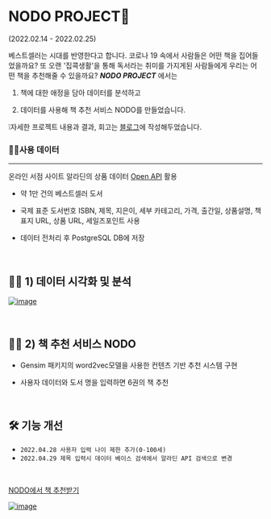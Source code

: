 #  NODO PROJECT🌊

(2022.02.14 - 2022.02.25)

베스트셀러는 시대를 반영한다고 합니다. 코로나 19 속에서 사람들은 어떤 책을 집어들었을까요? 또 오랜 '집콕생활'을 통해 독서라는 취미를 가지게된 사람들에게 우리는 어떤 책을 추천해줄 수 있을까요? ***NODO PROJECT*** 에서는

  

1) 책에 대한 애정을 담아 데이터를 분석하고

2) 데이터를 사용해 책 추천 서비스 NODO를 만들었습니다.

  

❕자세한 프로젝트 내용과 결과, 회고는 [블로그](https://donghae0230.tistory.com/127)에 작성해두었습니다.
<br/>

  

###  🙋‍♂️사용 데이터

---

온라인 서점 사이트 알라딘의 상품 데이터 [Open API](https://docs.google.com/document/d/1mX-WxuoGs8Hy-QalhHcvuV17n50uGI2Sg_GHofgiePE/edit) 활용

- 약 1만 건의 베스트셀러 도서

- 국제 표준 도서번호 ISBN, 제목, 지은이, 세부 카테고리, 가격, 출간일, 상품설명, 책 표지 URL, 상품 URL, 세일즈포인트 사용

- 데이터 전처리 후 PostgreSQL DB에 저장
<br/>

  
  

##  🙋‍♂️ 1) 데이터 시각화 및 분석

<a href="https://ibb.co/xFWdwB8"><img src="https://i.ibb.co/3R2QVjY/image.png" alt="image" border="0"></a>

<br/>

##  🙋‍♂️ 2) 책 추천 서비스 NODO

- Gensim 패키지의 word2vec모델을 사용한 컨텐츠 기반 추천 시스템 구현

- 사용자 데이터와 도서 명을 입력하면 6권의 책 추천

<br/> 

## 🛠 기능 개선
- `2022.04.28 사용자 입력 나이 제한 추가(0-100세)` 
- `2022.04.29 제목 입력시 데이터 베이스 검색에서 알라딘 API 검색으로 변경`
<br/>

[NODO에서 책 추천받기](https://nodobooks.herokuapp.com/)
  
<a href="https://ibb.co/rk01rqZ"><img src="https://i.ibb.co/7vC6mBG/image.png" alt="image" border="0"></a>